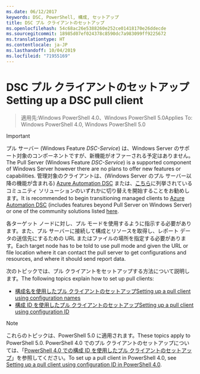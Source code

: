 ```yaml
---
ms.date: 06/12/2017
keywords: DSC, PowerShell, 構成, セットアップ
title: DSC プル クライアントのセットアップ
ms.openlocfilehash: 54c68ac26e5388260e252ce01418170e26ddecde
ms.sourcegitcommit: 18985d07ef024378c8590dc7a983099ff9225672
ms.translationtype: HT
ms.contentlocale: ja-JP
ms.lasthandoff: 10/04/2019
ms.locfileid: "71955169"
---
```

# <a name="setting-up-a-dsc-pull-client"></a><span data-ttu-id="0bdf3-103">DSC プル クライアントのセットアップ</span><span class="sxs-lookup"><span data-stu-id="0bdf3-103">Setting up a DSC pull client</span></span>

> <span data-ttu-id="0bdf3-104">適用先:Windows PowerShell 4.0、Windows PowerShell 5.0</span><span class="sxs-lookup"><span data-stu-id="0bdf3-104">Applies To: Windows PowerShell 4.0, Windows PowerShell 5.0</span></span>

> [!IMPORTANT]
> <span data-ttu-id="0bdf3-105">プル サーバー (Windows Feature *DSC-Service*) は、Windows Server のサポート対象のコンポーネントですが、新機能がオファーされる予定はありません。</span><span class="sxs-lookup"><span data-stu-id="0bdf3-105">The Pull Server (Windows Feature *DSC-Service*) is a supported component of Windows Server however there are no plans to offer new features or capabilities.</span></span> <span data-ttu-id="0bdf3-106">管理対象のクライアントは、(Windows Server のプル サーバー以降の機能が含まれる) [Azure Automation DSC](/azure/automation/automation-dsc-getting-started) または、[こちら](pullserver.md#community-solutions-for-pull-service)に列挙されているコミュニティ ソリューションのいずれかに切り替えを開始することをお勧めします。</span><span class="sxs-lookup"><span data-stu-id="0bdf3-106">It is recommended to begin transitioning managed clients to [Azure Automation DSC](/azure/automation/automation-dsc-getting-started) (includes features beyond Pull Server on Windows Server) or one of the community solutions listed [here](pullserver.md#community-solutions-for-pull-service).</span></span>

<span data-ttu-id="0bdf3-107">各ターゲット ノードに対し、プル モードを使用するように指示する必要があります。また、プル サーバーに接続して構成とリソースを取得し、レポート データの送信先にするための URL またはファイルの場所を指定する必要があります。</span><span class="sxs-lookup"><span data-stu-id="0bdf3-107">Each target node has to be told to use pull mode and given the URL or file location where it can contact the pull server to get configurations and resources, and where it should send report data.</span></span>

<span data-ttu-id="0bdf3-108">次のトピックでは、プル クライアントをセットアップする方法について説明します。</span><span class="sxs-lookup"><span data-stu-id="0bdf3-108">The following topics explain how to set up pull clients:</span></span>

* [<span data-ttu-id="0bdf3-109">構成名を使用したプル クライアントのセットアップ</span><span class="sxs-lookup"><span data-stu-id="0bdf3-109">Setting up a pull client using configuration names</span></span>](pullClientConfigNames.md)
* [<span data-ttu-id="0bdf3-110">構成 ID を使用したプル クライアントのセットアップ</span><span class="sxs-lookup"><span data-stu-id="0bdf3-110">Setting up a pull client using configuration ID</span></span>](pullClientConfigID.md)

> [!NOTE]
> <span data-ttu-id="0bdf3-111">これらのトピックは、PowerShell 5.0 に適用されます。</span><span class="sxs-lookup"><span data-stu-id="0bdf3-111">These topics apply to PowerShell 5.0.</span></span> <span data-ttu-id="0bdf3-112">PowerShell 4.0 でのプル クライアントのセットアップについては、「[PowerShell 4.0 での構成 ID を使用したプル クライアントのセットアップ](pullClientConfigID4.md)」を参照してください。</span><span class="sxs-lookup"><span data-stu-id="0bdf3-112">To set up a pull client in PowerShell 4.0, see [Setting up a pull client using configuration ID in PowerShell 4.0](pullClientConfigID4.md).</span></span>